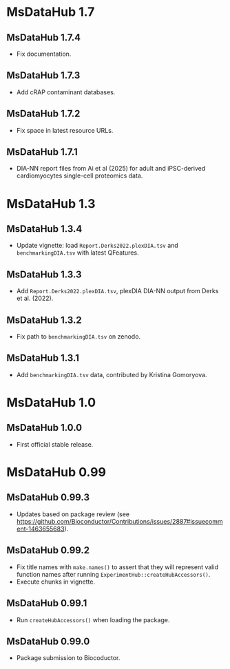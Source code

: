 # MsDataHub 1.7

## MsDataHub 1.7.4

- Fix documentation.

## MsDataHub 1.7.3

- Add cRAP contaminant databases.

## MsDataHub 1.7.2

- Fix space in latest resource URLs.

## MsDataHub 1.7.1

- DIA-NN report files from Ai et al (2025) for adult and iPSC-derived
  cardiomyocytes single-cell proteomics data.

# MsDataHub 1.3

## MsDataHub 1.3.4

- Update vignette: load `Report.Derks2022.plexDIA.tsv` and
  `benchmarkingDIA.tsv` with latest QFeatures.

## MsDataHub 1.3.3

- Add `Report.Derks2022.plexDIA.tsv`, plexDIA DIA-NN output from Derks
  et al. (2022).

## MsDataHub 1.3.2

- Fix path to `benchmarkingDIA.tsv` on zenodo.

## MsDataHub 1.3.1

- Add `benchmarkingDIA.tsv` data, contributed by Kristina Gomoryova.

# MsDataHub 1.0

## MsDataHub 1.0.0

- First official stable release.

# MsDataHub 0.99

## MsDataHub 0.99.3

- Updates based on package review (see
  https://github.com/Bioconductor/Contributions/issues/2887#issuecomment-1463655683).

## MsDataHub 0.99.2

- Fix title names with `make.names()` to assert that they will
  represent valid function names after running
  `ExperimentHub::createHubAccessors()`.
- Execute chunks in vignette.

## MsDataHub 0.99.1

- Run `createHubAccessors()` when loading the package.

## MsDataHub 0.99.0

- Package submission to Biocoductor.
